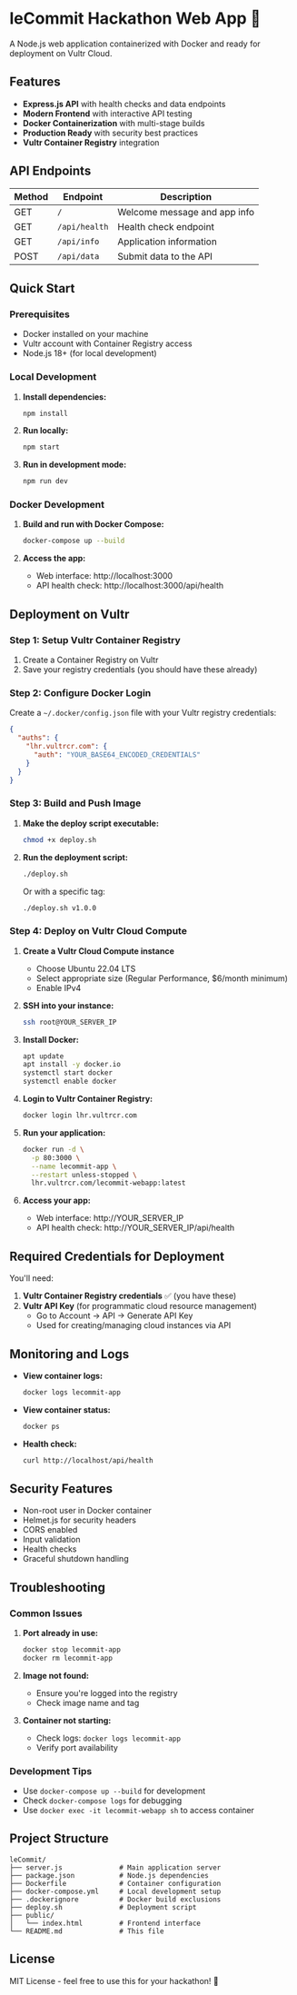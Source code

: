 # leCommit Hackathon Web App 🚀

A Node.js web application containerized with Docker and ready for deployment on Vultr Cloud.

## Features

- **Express.js API** with health checks and data endpoints
- **Modern Frontend** with interactive API testing
- **Docker Containerization** with multi-stage builds
- **Production Ready** with security best practices
- **Vultr Container Registry** integration

## API Endpoints

| Method | Endpoint | Description |
|--------|----------|-------------|
| GET | `/` | Welcome message and app info |
| GET | `/api/health` | Health check endpoint |
| GET | `/api/info` | Application information |
| POST | `/api/data` | Submit data to the API |

## Quick Start

### Prerequisites

- Docker installed on your machine
- Vultr account with Container Registry access
- Node.js 18+ (for local development)

### Local Development

1. **Install dependencies:**
   ```bash
   npm install
   ```

2. **Run locally:**
   ```bash
   npm start
   ```

3. **Run in development mode:**
   ```bash
   npm run dev
   ```

### Docker Development

1. **Build and run with Docker Compose:**
   ```bash
   docker-compose up --build
   ```

2. **Access the app:**
   - Web interface: http://localhost:3000
   - API health check: http://localhost:3000/api/health

## Deployment on Vultr

### Step 1: Setup Vultr Container Registry

1. Create a Container Registry on Vultr
2. Save your registry credentials (you should have these already)

### Step 2: Configure Docker Login

Create a `~/.docker/config.json` file with your Vultr registry credentials:

```json
{
  "auths": {
    "lhr.vultrcr.com": {
      "auth": "YOUR_BASE64_ENCODED_CREDENTIALS"
    }
  }
}
```

### Step 3: Build and Push Image

1. **Make the deploy script executable:**
   ```bash
   chmod +x deploy.sh
   ```

2. **Run the deployment script:**
   ```bash
   ./deploy.sh
   ```

   Or with a specific tag:
   ```bash
   ./deploy.sh v1.0.0
   ```

### Step 4: Deploy on Vultr Cloud Compute

1. **Create a Vultr Cloud Compute instance**
   - Choose Ubuntu 22.04 LTS
   - Select appropriate size (Regular Performance, $6/month minimum)
   - Enable IPv4

2. **SSH into your instance:**
   ```bash
   ssh root@YOUR_SERVER_IP
   ```

3. **Install Docker:**
   ```bash
   apt update
   apt install -y docker.io
   systemctl start docker
   systemctl enable docker
   ```

4. **Login to Vultr Container Registry:**
   ```bash
   docker login lhr.vultrcr.com
   ```

5. **Run your application:**
   ```bash
   docker run -d \
     -p 80:3000 \
     --name lecommit-app \
     --restart unless-stopped \
     lhr.vultrcr.com/lecommit-webapp:latest
   ```

6. **Access your app:**
   - Web interface: http://YOUR_SERVER_IP
   - API health check: http://YOUR_SERVER_IP/api/health

## Required Credentials for Deployment

You'll need:

1. **Vultr Container Registry credentials** ✅ (you have these)
2. **Vultr API Key** (for programmatic cloud resource management)
   - Go to Account → API → Generate API Key
   - Used for creating/managing cloud instances via API

## Monitoring and Logs

- **View container logs:**
  ```bash
  docker logs lecommit-app
  ```

- **View container status:**
  ```bash
  docker ps
  ```

- **Health check:**
  ```bash
  curl http://localhost/api/health
  ```

## Security Features

- Non-root user in Docker container
- Helmet.js for security headers
- CORS enabled
- Input validation
- Health checks
- Graceful shutdown handling

## Troubleshooting

### Common Issues

1. **Port already in use:**
   ```bash
   docker stop lecommit-app
   docker rm lecommit-app
   ```

2. **Image not found:**
   - Ensure you're logged into the registry
   - Check image name and tag

3. **Container not starting:**
   - Check logs: `docker logs lecommit-app`
   - Verify port availability

### Development Tips

- Use `docker-compose up --build` for development
- Check `docker-compose logs` for debugging
- Use `docker exec -it lecommit-webapp sh` to access container

## Project Structure

```
leCommit/
├── server.js              # Main application server
├── package.json           # Node.js dependencies
├── Dockerfile             # Container configuration
├── docker-compose.yml     # Local development setup
├── .dockerignore          # Docker build exclusions
├── deploy.sh              # Deployment script
├── public/
│   └── index.html         # Frontend interface
└── README.md              # This file
```

## License

MIT License - feel free to use this for your hackathon! 🎉 